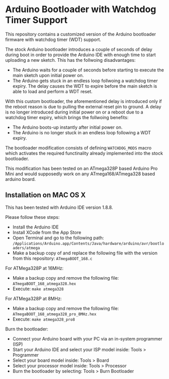 # Arduino Bootloader with Watchdog Timer Support

This repository contains a customized version of the Arduino bootloader firmware with watchdog timer (WDT) support.

The stock Arduino bootloader introduces a couple of seconds of delay during boot in order to provide the Arduino IDE 
with enough time to start uploading a new sketch. This has the follwoing disadvantages:

* The Arduino waits for a couple of seconds before starting to execute the main sketch upon initial power on.
* The Arduino gets stuck in an endless loop follwoing a watchdog timer expiry. The delay causes the WDT to expire before
the main sketch is able to load and perform a WDT reset.

With this custom bootloader, the aforementioned delay is introduced only if the reboot reason is due to pulling the external
reset pin to ground. A delay is no longer introduced during initial power on or a reboot due to a watchdog timer expiry, which
brings the follwoing benefits:

* The Arduino boots-up instantly after initial power on.
* The Arduino is no longer stuck in an endless loop following a WDT expiry.

The bootloader modification consists of defining `WATCHDOG_MODS` macro which activates the required functinality already implemented
into the stock bootloader.

This modification has been tested on an ATmega328P based Arduino Pro Mini and would supposedly work on any ATmega168/ATmega328 
based arduino board.

## Installation on MAC OS X

This has been tested with Arduino IDE version 1.8.8.

Please follow these steps:
* Install the Arduino IDE
* Install XCode from the App Store
* Open Terminal and go to the following path: `/Applications/Arduino.app/Contents/Java/hardware/arduino/avr/bootloaders/atmega`
* Make a backup copy of and replace the following file with the version from this repository: `ATmegaBOOT_168.c`

For ATMega328P at 16MHz:
* Make a backup copy and remove the following file: `ATmegaBOOT_168_atmega328.hex`
* Execute: `make atmega328`

For ATMega328P at 8MHz:
* Make a backup copy and remove the following file: `ATmegaBOOT_168_atmega328_pro_8MHz.hex`
* Execute: `make atmega328_pro8` 

Burn the bootloader:
* Connect your Arduino board with your PC via an in-system programmer (ISP) 
* Start your Arduino IDE and select your ISP model inside: Tools > Programmer
* Select your board model inside: Tools > Board
* Select your processor model inside: Tools > Processor
* Burn the bootloader by selecting: Tools > Burn Bootloader

